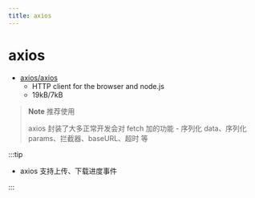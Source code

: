 ```yaml
---
title: axios
---
```


# axios

- [axios/axios](https://github.com/axios/axios)
  - HTTP client for the browser and node.js
  - 19kB/7kB

> **Note** 推荐使用
>
> axios 封装了大多正常开发会对 fetch 加的功能 - 序列化 data、序列化 params、拦截器、baseURL、超时 等


:::tip

- axios 支持上传、下载进度事件

:::
